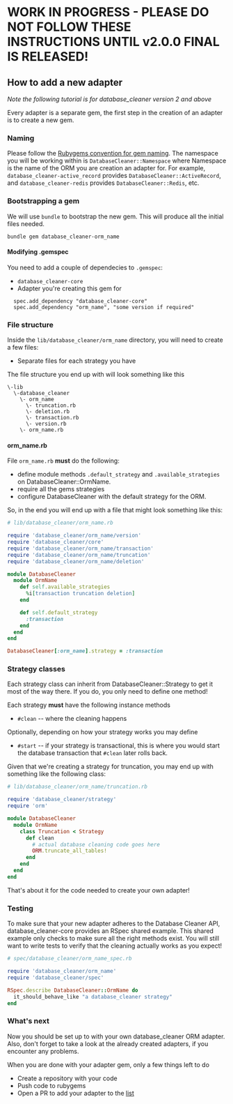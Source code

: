 # WORK IN PROGRESS - PLEASE DO NOT FOLLOW THESE INSTRUCTIONS UNTIL v2.0.0 FINAL IS RELEASED!

## How to add a new adapter

_Note the following tutorial is for database_cleaner version 2 and above_

Every adapter is a separate gem, the first step in the creation of an adapter is to create a new gem.

### Naming
Please follow the [Rubygems convention for gem naming](https://guides.rubygems.org/name-your-gem/). The namespace you will be working within is `DatabaseCleaner::Namespace` where Namespace is the name of the ORM you are creation an adapter for.
For example, `database_cleaner-active_record` provides `DatabaseCleaner::ActiveRecord`, and `database_cleaner-redis` provides `DatabaseCleaner::Redis`, etc.

### Bootstrapping a gem
We will use `bundle` to bootstrap the new gem. This will produce all the initial files needed.

```
bundle gem database_cleaner-orm_name
```
#### Modifying .gemspec
You need to add a couple of dependecies to `.gemspec`:
* `database_cleaner-core`
* Adapter you're creating this gem for

```
  spec.add_dependency "database_cleaner-core"
  spec.add_dependency "orm_name", "some version if required"
```

#### 

### File structure

Inside the `lib/database_cleaner/orm_name` directory, you will need to create a few files:

* Separate files for each strategy you have

The file structure you end up with will look something like this

```
\-lib
  \-database_cleaner
    \- orm_name
      \- truncation.rb
      \- deletion.rb
      \- transaction.rb
      \- version.rb
    \- orm_name.rb
```

#### orm_name.rb

File `orm_name.rb` **must** do the following:
  * define module methods `.default_strategy` and `.available_strategies` on DatabaseCleaner::OrmName.
  * require all the gems strategies
  * configure DatabaseCleaner with the default strategy for the ORM.

So, in the end you will end up with a file that might look something like this:

```ruby
# lib/database_cleaner/orm_name.rb

require 'database_cleaner/orm_name/version'
require 'database_cleaner/core'
require 'database_cleaner/orm_name/transaction'
require 'database_cleaner/orm_name/truncation'
require 'database_cleaner/orm_name/deletion'

module DatabaseCleaner
  module OrmName
    def self.available_strategies
      %i[transaction truncation deletion]
    end

    def self.default_strategy
      :transaction
    end
  end
end

DatabaseCleaner[:orm_name].strategy = :transaction
```

### Strategy classes

Each strategy class can inherit from DatabaseCleaner::Strategy to get it most of the way there. If you do, you only need to define one method!

Each strategy **must** have the following instance methods
  *  `#clean` -- where the cleaning happens

Optionally, depending on how your strategy works you may define
  *  `#start` -- if your strategy is transactional, this is where you would start the database transaction that `#clean` later rolls back.

Given that we're creating a strategy for truncation, you may end up with something like the following class:

```ruby
# lib/database_cleaner/orm_name/truncation.rb

require 'database_cleaner/strategy'
require 'orm'

module DatabaseCleaner
  module OrmName
    class Truncation < Strategy
      def clean
        # actual database cleaning code goes here
        ORM.truncate_all_tables!
      end
    end
  end
end
```

That's about it for the code needed to create your own adapter!

### Testing

To make sure that your new adapter adheres to the Database Cleaner API, database_cleaner-core provides an RSpec shared example. This shared example only checks to make sure all the right methods exist. You will still want to write tests to verify that the cleaning actually works as you expect!

```ruby
# spec/database_cleaner/orm_name_spec.rb

require 'database_cleaner/orm_name'
require 'database_cleaner/spec'

RSpec.describe DatabaseCleaner::OrmName do
  it_should_behave_like "a database_cleaner strategy"
end
```

### What's next

Now you should be set up to with your own database_cleaner ORM adapter.
Also, don't forget to take a look at the already created adapters, if you encounter any problems.

When you are done with your adapter gem, only a few things left to do
  * Create a repository with your code
  * Push code to rubygems
  * Open a PR to add your adapter to the [list](https://github.com/DatabaseCleaner/database_cleaner#list-of-adapters)

